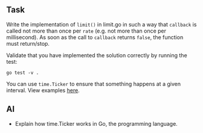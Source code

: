 ## Task

Write the implementation of `limit()` in limit.go in such a way that `callback` is called not more than once per
`rate` (e.g. not more than once per millisecond). As soon as the call to `callback` returns `false`, the function must
return/stop.

Validate that you have implemented the solution correctly by running the test:

```
go test -v .
```

You can use `time.Ticker` to ensure that something happens at a given interval. View
examples [here](https://gobyexample.com/tickers).

## AI

* Explain how time.Ticker works in Go, the programming language.